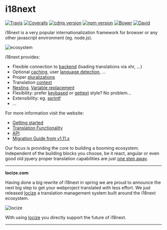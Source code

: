 # i18next

[![Travis](https://img.shields.io/travis/i18next/i18next/master.svg?style=flat-square)](https://travis-ci.org/i18next/i18next)
[![Coveralls](https://img.shields.io/coveralls/i18next/i18next/master.svg?style=flat-square)](https://coveralls.io/github/i18next/i18next)
[![cdnjs version](https://img.shields.io/cdnjs/v/i18next.svg?style=flat-square)](https://cdnjs.com/libraries/i18next)
[![npm version](https://img.shields.io/npm/v/i18next.svg?style=flat-square)](https://www.npmjs.com/package/i18next)
[![Bower](https://img.shields.io/bower/v/i18next.svg?style=flat-square)]()
[![David](https://img.shields.io/david/i18next/i18next.svg?style=flat-square)](https://david-dm.org/i18next/i18next)

i18next is a very popular internationalization framework for browser or any other javascript environment (eg. node.js).

![ecosystem](http://i18next.com/img/frameworks.png)


i18next provides:

- Flexible connection to [backend](http://i18next.com/docs/ecosystem/#backends) (loading translations via xhr, ...)
- Optional [caching](http://i18next.com/docs/ecosystem/#caches), user [language detection](http://i18next.com/docs/ecosystem/#languagedetector), ...
- Proper [pluralizations](http://i18next.com/translate/pluralSimple/)
- Translation [context](http://i18next.com/translate/context/)
- [Nesting](http://i18next.com/translate/nesting/), [Variable replacement](http://i18next.com/translate/interpolation/)
- Flexibility: prefer [keybased](http://i18next.com/translate/) or [gettext](http://i18next.com/translate/keyBasedFallback/) style? No problem...
- Extensibility: eg. [sprintf](http://i18next.com/docs/ecosystem/#postprocessors)
- ...


For more information visit the website:

- [Getting started](http://i18next.com/docs/)
- [Translation Functionality](http://i18next.com/translate/)
- [API](http://i18next.com/docs/api/)
- [Migration Guide from v1.11.x](http://i18next.com/docs/migration/)



Our focus is providing the core to building a booming ecosystem. Independent of the building blocks you choose, be it react, angular or even good old jquery proper translation capabilities are just [one step away](http://i18next.com/docs/ecosystem/#frameworks).

--------------
**locize.com**

Having done a big rewrite of i18next in spring we are proud to announce the next big step to get your webproject translated with less effort. We just released [locize](http://locize.com/) a translation management system built around the i18next ecosystem.

![locize](http://i18next.com/img/locize_recap_big_low.gif)

With using [locize](http://locize.com/) you directly support the future of i18next.

--------------
